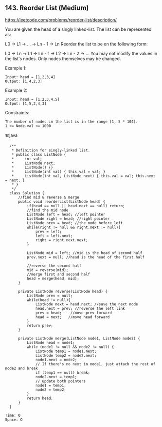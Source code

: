 ## 143. Reorder List (Medium)
https://leetcode.com/problems/reorder-list/description/

You are given the head of a singly linked-list. The list can be represented as:

L0 → L1 → … → Ln - 1 → Ln
Reorder the list to be on the following form:

L0 → Ln → L1 → Ln - 1 → L2 → Ln - 2 → …
You may not modify the values in the list's nodes. Only nodes themselves may be changed.

 

Example 1:


    Input: head = [1,2,3,4]
    Output: [1,4,2,3]
Example 2:

    
    Input: head = [1,2,3,4,5]
    Output: [1,5,2,4,3]
     

Constraints:
    
    The number of nodes in the list is in the range [1, 5 * 104].
    1 <= Node.val <= 1000
      
  🪗java
  
      /**
       * Definition for singly-linked list.
       * public class ListNode {
       *     int val;
       *     ListNode next;
       *     ListNode() {}
       *     ListNode(int val) { this.val = val; }
       *     ListNode(int val, ListNode next) { this.val = val; this.next = next; }
       * }
       */
      class Solution {
          //find mid & reverse & merge
          public void reorderList(ListNode head) {
              if(head == null || head.next == null) return;
              //find the mid node
              ListNode left = head; //left pointer
              ListNode right = head; //right pointer
              ListNode prev = head; //the node before left 
              while(right != null && right.next != null){
                  prev = left;
                  left = left.next;
                  right = right.next.next;
              }
              
              ListNode mid = left; //mid is the head of second half
              prev.next = null; //head is the head of the first half
      
              //reverse the second half
              mid = reverse(mid);
              //merge first and second half
              head = merge(head, mid);
          }
      
          private ListNode reverse(ListNode head) {
              ListNode prev = null;
              while(head != null){
                  ListNode next = head.next; //save the next node
                  head.next = prev; //reverse the left link
                  prev = head;    //move prev forward
                  head = next;   //move head forward
              }
              return prev;
          }
      
          private ListNode merge(ListNode node1, ListNode node2) {
              ListNode head = node1;
              while (node1 != null && node2 != null) {
                  ListNode temp1 = node1.next;
                  ListNode temp2 = node2.next;
                  node1.next = node2;
                  // If there's no next in node1, just attach the rest of node2 and break
                  if (temp1 == null) break;
                  node2.next = temp1;
                  // update both pointers
                  node1 = temp1;
                  node2 = temp2;
              }
              return head;
          }
      }

    Time: O
    Space: O
